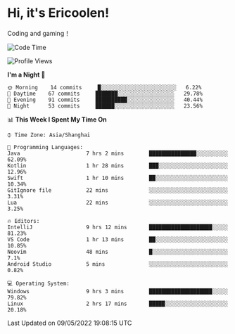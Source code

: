 # Hi, it's Ericoolen!
Coding and gaming！

<!--START_SECTION:waka-->
![Code Time](http://img.shields.io/badge/Code%20Time-238%20hrs%2047%20mins-blue)

![Profile Views](http://img.shields.io/badge/Profile%20Views-0-blue)

**I'm a Night 🦉** 

```text
🌞 Morning    14 commits     █░░░░░░░░░░░░░░░░░░░░░░░░   6.22% 
🌆 Daytime    67 commits     ███████░░░░░░░░░░░░░░░░░░   29.78% 
🌃 Evening    91 commits     ██████████░░░░░░░░░░░░░░░   40.44% 
🌙 Night      53 commits     ██████░░░░░░░░░░░░░░░░░░░   23.56%

```


📊 **This Week I Spent My Time On** 

```text
⌚︎ Time Zone: Asia/Shanghai

💬 Programming Languages: 
Java                     7 hrs 2 mins        ███████████████░░░░░░░░░░   62.09% 
Kotlin                   1 hr 28 mins        ███░░░░░░░░░░░░░░░░░░░░░░   12.96% 
Swift                    1 hr 10 mins        ██░░░░░░░░░░░░░░░░░░░░░░░   10.34% 
GitIgnore file           22 mins             ░░░░░░░░░░░░░░░░░░░░░░░░░   3.31% 
Lua                      22 mins             ░░░░░░░░░░░░░░░░░░░░░░░░░   3.25%

🔥 Editors: 
IntelliJ                 9 hrs 12 mins       ████████████████████░░░░░   81.23% 
VS Code                  1 hr 13 mins        ██░░░░░░░░░░░░░░░░░░░░░░░   10.85% 
Neovim                   48 mins             █░░░░░░░░░░░░░░░░░░░░░░░░   7.1% 
Android Studio           5 mins              ░░░░░░░░░░░░░░░░░░░░░░░░░   0.82%

💻 Operating System: 
Windows                  9 hrs 3 mins        ████████████████████░░░░░   79.82% 
Linux                    2 hrs 17 mins       █████░░░░░░░░░░░░░░░░░░░░   20.18%

```


 Last Updated on 09/05/2022 19:08:15 UTC
<!--END_SECTION:waka-->

